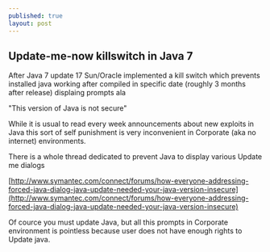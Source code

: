 ```yaml
---
published: true
layout: post
---
```

## Update-me-now killswitch in Java 7

After Java 7 update 17 Sun/Oracle implemented a kill switch which prevents installed java working after compiled in specific date (roughly 3 months after release) displaing prompts ala

"This version of Java is not secure"

While it is usual to read every week announcements about new exploits in Java this sort of self punishment is very inconvenient in Corporate (aka no internet) environments.

There is a whole thread dedicated to prevent Java to display various Update me dialogs

[http://www.symantec.com/connect/forums/how-everyone-addressing-forced-java-dialog-java-update-needed-your-java-version-insecure](http://www.symantec.com/connect/forums/how-everyone-addressing-forced-java-dialog-java-update-needed-your-java-version-insecure)

Of cource you must update Java, but all this prompts in Corporate environment is pointless because user does not have enough rights to Update java.
